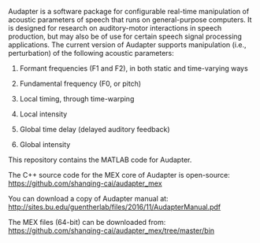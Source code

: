 Audapter is a software package for configurable real-time manipulation of acoustic parameters of speech that runs on general-purpose computers. It is designed for research on auditory-motor interactions in speech production, but may also be of use for certain speech signal processing applications. The current version of Audapter supports manipulation (i.e., perturbation) of the following acoustic parameters:


1)	Formant frequencies (F1 and F2), in both static and time-varying ways

2)	Fundamental frequency (F0, or pitch)

3)	Local timing, through time-warping

4)	Local intensity

5)	Global time delay (delayed auditory feedback)

6)	Global intensity



This repository contains the MATLAB code for Audapter. 

The C++ source code for the MEX core of Audapter is open-source: https://github.com/shanqing-cai/audapter_mex

You can download a copy of Audapter manual at: http://sites.bu.edu/guentherlab/files/2016/11/AudapterManual.pdf

The MEX files (64-bit) can be downloaded from: https://github.com/shanqing-cai/audapter_mex/tree/master/bin

